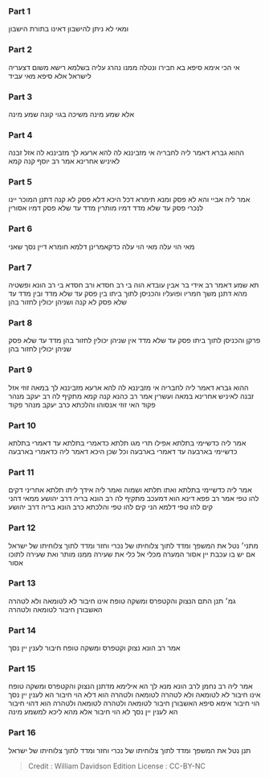 
### Part 1
ומאי לא ניתן להישבון דאינו בתורת הישבון 

### Part 2
אי הכי אימא סיפא בא חבירו ונטלה ממנו נהרג עליה בשלמא רישא משום דצעריה לישראל אלא סיפא מאי עביד 

### Part 3
אלא שמע מינה משיכה בגוי קונה שמע מינה

### Part 4
ההוא גברא דאמר ליה לחבריה אי מזביננא לה להא ארעא לך מזביננא לה אזל זבנה לאיניש אחרינא אמר רב יוסף קנה קמא 

### Part 5
אמר ליה אביי והא לא פסק ומנא תימרא דכל היכא דלא פסק לא קנה דתנן המוכר יינו לנכרי פסק עד שלא מדד דמיו מותרין מדד עד שלא פסק דמיו אסורין 

### Part 6
מאי הוי עלה מאי הוי עלה כדקאמרינן דלמא חומרא דיין נסך שאני

### Part 7
תא שמע דאמר רב אידי בר אבין עובדא הוה בי רב חסדא ורב חסדא בי רב הונא ופשטיה מהא דתנן משך חמריו ופועליו והכניסן לתוך ביתו בין פסק עד שלא מדד ובין מדד עד שלא פסק לא קנה ושניהן יכולין לחזור בהן 

### Part 8
פרקן והכניסן לתוך ביתו פסק עד שלא מדד אין שניהן יכולין לחזור בהן מדד עד שלא פסק שניהן יכולין לחזור בהן

### Part 9
ההוא גברא דאמר ליה לחבריה אי מזביננא לה להא ארעא מזביננא לך במאה זוזי אזל זבנה לאיניש אחרינא במאה ועשרין אמר רב כהנא קנה קמא מתקיף לה רב יעקב מנהר פקוד האי זוזי אנסוהו והלכתא כרב יעקב מנהר פקוד

### Part 10
אמר ליה כדשיימי בתלתא אפילו תרי מגו תלתא כדאמרי בתלתא עד דאמרי בתלתא כדשיימי בארבעה עד דאמרי בארבעה וכל שכן היכא דאמר ליה כדאמרי בארבעה 

### Part 11
אמר ליה כדשיימי בתלתא ואתו תלתא ושמוה ואמר ליה אידך ליתו תלתא אחריני דקים להו טפי אמר רב פפא דינא הוא דמעכב מתקיף לה רב הונא בריה דרב יהושע ממאי דהני קים להו טפי דלמא הני קים להו טפי והלכתא כרב הונא בריה דרב יהושע

### Part 12
מתני׳ נטל את המשפך ומדד לתוך צלוחיתו של נכרי וחזר ומדד לתוך צלוחיתו של ישראל אם יש בו עכבת יין אסור המערה מכלי אל כלי את שעירה ממנו מותר ואת שעירה לתוכו אסור

### Part 13
גמ׳ תנן התם הנצוק והקטפרס ומשקה טופח אינו חיבור לא לטומאה ולא לטהרה האשבורן חיבור לטומאה ולטהרה

### Part 14
אמר רב הונא נצוק וקטפרס ומשקה טופח חיבור לענין יין נסך 

### Part 15
אמר ליה רב נחמן לרב הונא מנא לך הא אילימא מדתנן הנצוק והקטפרס ומשקה טופח אינו חיבור לא לטומאה ולא לטהרה לטומאה ולטהרה הוא דלא הוי חיבור הא לענין יין נסך הוי חיבור אימא סיפא האשבורן חיבור לטומאה ולטהרה לטומאה ולטהרה הוא דהוי חיבור הא לענין יין נסך לא הוי חיבור אלא מהא ליכא למשמע מינה 

### Part 16
תנן נטל את המשפך ומדד לתוך צלוחיתו של נכרי וחזר ומדד לתוך צלוחיתו של ישראל

>Credit : William Davidson Edition
>License : CC-BY-NC